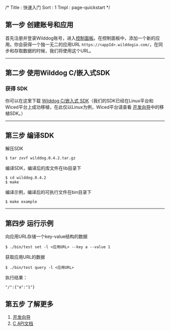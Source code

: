 /*
Title : 快速入门
Sort : 1
Tmpl : page-quickstart
*/


## 第一步 创建账号和应用
首先注册并登录Wilddog账号，进入[控制面板](https://www.wilddog.com/dashboard)。在控制面板中，添加一个新的应用。你会获得一个独一无二的应用URL `https://<appId>.wilddogio.com/`，在同步和存取数据的时候，我们将使用这个URL。


----

## 第二步 使用Wilddog C/嵌入式SDK

### 获得 SDK
你可以在这里下载 [Wilddog C/嵌入式 SDK](https://cdn.wilddog.com/c/client/0.4.2/wilddog.0.4.2.tar.gz)（我们的SDK已经在Linux平台和Wiced平台上成功移植，在此仅以Linux为例，Wiced平台请查看 [开发向导](guide/1)中的移植SDK。）


----

## 第三步 编译SDK



解压SDK
	
	$ tar zxvf wilddog.0.4.2.tar.gz


编译SDK，编译后的库文件在lib目录下

	$ cd wilddog.0.4.2
	$ make 

编译示例，编译后的可执行文件在bin目录下

	$ make example

----

## 第四步 运行示例
向应用URL存储一个key-value结构的数据

	$ ./bin/test set -l <应用URL> --key a --value 1 

获取应用URL的数据

	$ ./bin/test query -l <应用URL>
		
执行结果：
		
	"/":{"a":"1"}

## 第五步 了解更多

1. [开发向导](guide/1)
2. [C API文档](api)

